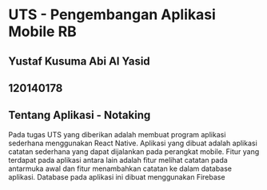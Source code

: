 # UTS - Pengembangan Aplikasi Mobile RB

## Yustaf Kusuma Abi Al Yasid
## 120140178

## Tentang Aplikasi - Notaking
Pada tugas UTS yang diberikan adalah membuat program aplikasi sederhana menggunakan React Native.
Aplikasi yang dibuat adalah aplikasi catatan sederhana yang dapat dijalankan pada perangkat mobile.
Fitur yang terdapat pada aplikasi antara lain adalah fitur melihat catatan pada antarmuka awal dan fitur menambahkan catatan ke dalam database aplikasi.
Database pada aplikasi ini dibuat menggunakan Firebase
